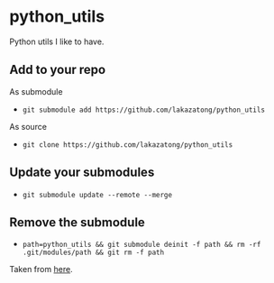 # python_utils
Python utils I like to have.
## Add to your repo
As submodule
* `git submodule add https://github.com/lakazatong/python_utils`

As source
* `git clone https://github.com/lakazatong/python_utils`
## Update your submodules
* `git submodule update --remote --merge`
## Remove the submodule
* `path=python_utils && git submodule deinit -f path && rm -rf .git/modules/path && git rm -f path`

Taken from [here](https://gist.github.com/myusuf3/7f645819ded92bda6677?permalink_comment_id=3915500#gistcomment-3915500).
